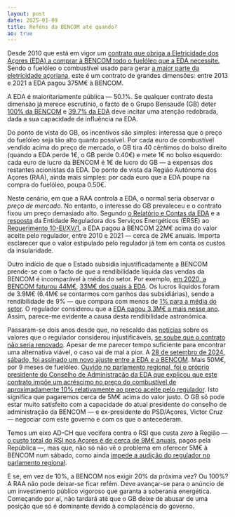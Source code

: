 ```yaml
---
layout: post
date: 2025-01-09
title: Reféns da BENCOM até quando?
ao: true
---
```


Desde 2010 que está em vigor um [contrato que obriga a Eletricidade dos Açores (EDA) a comprar à BENCOM todo o fuelóleo que a EDA necessite.](http://base.alra.pt:82/Doc_Req/XIIrequeresp176.pdf) Sendo o fuelóleo o combustível usado para gerar [a maior parte da eletricidade açoriana](https://www.eda.pt/EDA/Paginas/ProducaoEnergia.aspx), este é um contrato de grandes dimensões: entre 2013 e 2021 a EDA pagou 375M€ à BENCOM.

A EDA é maioritariamente pública — 50.1%. Se qualquer contrato desta dimensão já merece escrutínio, o facto de o Grupo Bensaude (GB) deter [100% da BENCOM](https://www.bencom.pt/pt/empresa/) e [39.7% da EDA](https://www.eda.pt/EDA/Paginas/Acionistas.aspx) deve incitar uma atenção redobrada, dada a sua capacidade de influência na EDA.

Do ponto de vista do GB, os incentivos são simples: interessa que o preço do fuelóleo seja tão alto quanto possível. Por cada euro de combustível vendido acima do preço de mercado, o GB tira 40 cêntimos do bolso direito (quando a EDA perde 1€, o GB perde 0.40€) e mete 1€ no bolso esquerdo: cada euro de lucro da BENCOM é 1€ de lucro do GB — a expensas dos restantes acionistas da EDA.
Do ponto de vista da Região Autónoma dos Açores (RAA), ainda mais simples: por cada euro que a EDA poupe na compra do fuelóleo, poupa 0.50€.

Neste cenário, em que a RAA controla a EDA, o normal seria observar o _preço de mercado_. No entanto, o interesse do GB prevaleceu e o contrato fixou um preço demasiado alto. Segundo [o Relatório e Contas da EDA](https://www.eda.pt/Mediateca/Publicacoes/Lists/RelatrioseContas/Attachments/22/RC%20EDA%202021.pdf) e a [resposta](https://app.parlamento.pt/webutils/docs/doc.pdf?path=6148523063484d364c793968636d356c6443397a6158526c63793959566b786c5a79394562324e31625756756447397a554756795a3356756447467a556d5678645756796157316c626e527663793878553077764e5455344e5441355a4449745a6d4e68595330304e7a63354c5467335a544d744e546b325a6d597a4e6d4535596a41334c6e426b5a673d3d&fich=558509d2-fcaa-4779-87e3-596ff36a9b07.pdf&Inline=true) da Entidade Reguladora dos Serviços Energéticos (ERSE) ao [Requerimento 10-EI/XV/1](https://www.parlamento.pt/ActividadeParlamentar/Paginas/DetalhePerguntaRequerimento.aspx?BID=123572), a EDA pagou à BENCOM 22M€ acima do valor aceite pelo regulador, entre 2010 e 2021 — cerca de 2M€ anuais. Importa esclarecer que o valor estipulado pelo regulador já tem em conta os custos da insularidade.

Outro indício de que o Estado subsidia injustificadamente a BENCOM prende-se com o facto de que a rendibilidade líquida das vendas da BENCOM é incomparável à média do setor. Por exemplo, [em 2020, a BENCOM faturou 44M€](https://infotrust.pt/empresa/?id=bencom-armazenagem-e-comercio-de-combustiveis-sa), [33M€ dos quais à EDA](https://app.parlamento.pt/webutils/docs/doc.pdf?path=VrDtH6G5n5TrtwS0s1wLp4jqVbuDiikLUIpQz%252fItUCTcAnifnQepaZFReVER%252bq1iXSCcHY56gh3%252fDQuGWQ7glK1Ewv28Xn9JNDTMVR39m%252fvBbNQ773Vk5RakfAtcDPm0Ku3jas5PC0wbOBbS8j4BX8nbTjg63Ny4B4mlkA8kw8qTKdXUbfX2zqvhBDTSyVnp3InZ68aYJACykowhg8EW%252fNhxD5RN73UQcwzckSJjNZKR9gSsfA23urpIf8bJKB%252bVuBPlTHtAS55lPoBlFDXiMmIda0uWHD5FVQ2h4JkFgzTwcOZNxzxFFkU%252fVKQyQKc%252bqsYwJDvuco96hIl56d1apHgJ0dM6%252f4Tz3KjutzRCp%252bn3lDMiNY5MU0lIo3Iy2JvP0DLBVpwyfhz1W1TI%252fvNQjw%253d%253d&fich=558509d2-fcaa-4779-87e3-596ff36a9b07.pdf&Inline=true). Os lucros líquidos foram de 3.9M€ (6.4M€ se contarmos com ganhos das subsidiárias), sendo a rendibilidade de 9% — que compara com menos de [1% para a média do setor](https://infotrust.pt/empresa/?id=bencom-armazenagem-e-comercio-de-combustiveis-sa). O regulador considerou que a [EDA pagou 3.3M€ a mais nesse ano](https://app.parlamento.pt/webutils/docs/doc.pdf?path=VrDtH6G5n5TrtwS0s1wLp4jqVbuDiikLUIpQz%252fItUCTcAnifnQepaZFReVER%252bq1iXSCcHY56gh3%252fDQuGWQ7glK1Ewv28Xn9JNDTMVR39m%252fvBbNQ773Vk5RakfAtcDPm0Ku3jas5PC0wbOBbS8j4BX8nbTjg63Ny4B4mlkA8kw8qTKdXUbfX2zqvhBDTSyVnp3InZ68aYJACykowhg8EW%252fNhxD5RN73UQcwzckSJjNZKR9gSsfA23urpIf8bJKB%252bVuBPlTHtAS55lPoBlFDXiMmIda0uWHD5FVQ2h4JkFgzTwcOZNxzxFFkU%252fVKQyQKc%252bqsYwJDvuco96hIl56d1apHgJ0dM6%252f4Tz3KjutzRCp%252bn3lDMiNY5MU0lIo3Iy2JvP0DLBVpwyfhz1W1TI%252fvNQjw%253d%253d&fich=558509d2-fcaa-4779-87e3-596ff36a9b07.pdf&Inline=true). Assim, parece-me evidente a causa desta rendibilidade astronómica.

Passaram-se dois anos desde que, no rescaldo das [notícias](https://www.acorianooriental.pt/pagina/edicao-impressa/2022-12-10/artigo/335926) sobre os valores que o regulador considerou injustificáveis, [se soube que o contrato não seria renovado](http://base.alra.pt:82/4DACTION/w_pesquisa_registo/4/7684). Apesar de me parecer tempo suficiente para encontrar uma alternativa viável, o caso vai de mal a pior. A [28 de setembro de 2024, sábado, foi assinado um novo ajuste entre a EDA e a BENCOM](https://www.base.gov.pt/Base4/pt/detalhe/?type=contratos&id=10942305). Mais 50M€, por 9 meses de fuelóleo. [Ouvido no parlamento regional, foi o próprio presidente do Conselho de Administração da EDA que explicou que este contrato impõe um acréscimo no preço do combustível de aproximadamente 10% relativamente ao preço aceite pelo regulador](https://acores.bloco.org/noticias/psd-e-chega-rejeitam-audicao-da-erse-e-impedem-escrutinio-sobre-ajuste-direto-de-50-milhoes). Isto significa que pagaremos cerca de 5M€ acima do valor justo.
O GB só pode estar muito satisfeito com a capacidade do atual presidente do conselho de administração da BENCOM — e ex-presidente do PSD/Açores, Victor Cruz — negociar com este governo e com os que o antecederam.

Temos um eixo AD-CH que vocifera contra o RSI que custa _zero_ à Região — [o custo total do RSI nos Açores é de cerca de 9M€ anuais](https://web.archive.org/web/20241224111829/https://www.seg-social.pt/estatisticas-detalhe/-/asset_publisher/GzVIhCL9jqf9/content/rendimento-social-de-inserc-8), pagos pela República —, mas que, não só não vê o problema em oferecer 5M€ à BENCOM num sábado, como ainda [impede a audição do regulador no parlamento regional](https://www.acorianooriental.pt/pagina/edicao-impressa/2024-12-07/artigo/367965).

E se, em vez de 10%, a BENCOM nos exigir 20% da próxima vez? Ou 100%? A RAA não pode deixar-se ficar refém. Deve avançar-se para o anúncio de um investimento público vigoroso que garanta a soberania energética. Começando por aí, não tardará até que o GB deixe de abusar de uma posição que só é dominante devido à complacência do governo.
